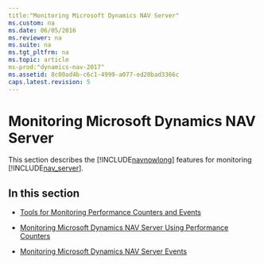 ```yaml
---
title:"Monitoring Microsoft Dynamics NAV Server"
ms.custom: na
ms.date: 06/05/2016
ms.reviewer: na
ms.suite: na
ms.tgt_pltfrm: na
ms.topic: article
ms-prod:"dynamics-nav-2017"
ms.assetid: 8c00ad4b-c6c1-4999-a077-ed20bad3366c
caps.latest.revision: 5
---
```

# Monitoring Microsoft Dynamics NAV Server
This section describes the [!INCLUDE[navnowlong](includes/navnowlong_md.md)] features for monitoring [!INCLUDE[nav_server](includes/nav_server_md.md)].  
  
## In this section  
  
-   [Tools for Monitoring Performance Counters and Events](Tools-for-Monitoring-Performance-Counters-and-Events.md)  
  
-   [Monitoring Microsoft Dynamics NAV Server Using Performance Counters](Monitoring-Microsoft-Dynamics-NAV-Server-Using-Performance-Counters.md)  
  
-   [Monitoring Microsoft Dynamics NAV Server Events](Monitoring-Microsoft-Dynamics-NAV-Server-Events.md)